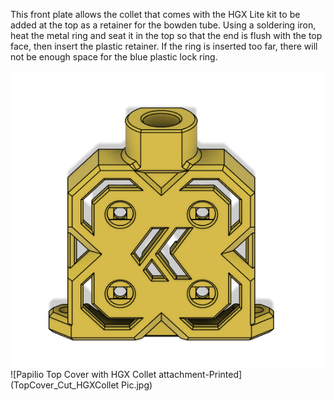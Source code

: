 This front plate allows the collet that comes with the HGX Lite kit to be added at the top as a retainer for the bowden tube. Using a soldering iron, heat the metal ring and seat it in the top so that the end is flush with the top face, then insert the plastic retainer. If the ring is inserted too far, there will not be enough space for the blue plastic lock ring.

![Papilio Top Cover with HGX Collet attachment](TopCover_Cut_HGXCollet.png)
![Papilio Top Cover with HGX Collet attachment-Printed](TopCover_Cut_HGXCollet Pic.jpg)

